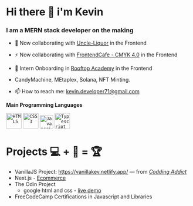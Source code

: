 # Hi there 👋 i'm Kevin

### I am a MERN stack developer on the making

- 🔭 Now collaborating with [Uncle-Liquor](https://github.com/Uncle-Liquor) in the Frontend
- ⚡ Now collaborating with [FrontendCafe - CMYK 4.0](https://github.com/frontendcafe/cmyk-strawberry) in the Frontend
- 🌱 Intern Onboarding in [Rooftop Academy](https://www.rooftopacademy.com/) in the Frontend
- CandyMachine, MEtaplex, Solana, NFT Minting.

- 📫 How to reach me: kevin.developer71@gmail.com

**Main Programming Languages**

<code><a href="https://github.com/kevin-dev71?tab=repositories&language=HTML"><img height="42" title="HTML5" alt="HTML5" src="https://cdn.svgporn.com/logos/html-5.svg"></a></code>
<code><a href="https://github.com/kevin-dev71?tab=repositories&language=CSS"><img height="42" title="CSS3" alt="CSS3" src="https://cdn.svgporn.com/logos/css-3.svg"></a></code>
<code><a href="https://github.com/kevin-dev71?tab=repositories&language=javascript"><img height="36" title="Javascript" alt="Javascript" src="https://cdn.svgporn.com/logos/javascript.svg"></a></code>
<code><a href="https://github.com/kevin-dev71?tab=repositories&language=typescript"><img height="42" title="Typescript" alt="Typescript" src="https://www.pngkey.com/png/detail/826-8263457_react-with-typescript-react.png"></a></code>

# Projects 💻 + 🧠 = 🏆

- VanillaJS Project: https://vanillakev.netlify.app/   — from *[Codding Addict](https://www.youtube.com/watch?v=90PgFUPIybY)*
- Next.js - [Ecommerce](https://previewdesafio.vercel.app/)
- The Odin Project
    - google html and css -  [live demo](https://kevin-dev71.github.io/TOP-google-homepage/)
- FreeCodeCamp Certifications in Javascript and Libraries


<!--
**kevin-dev71/kevin-dev71** is a ✨ _special_ ✨ repository because its `README.md` (this file) appears on your GitHub profile.

Here are some ideas to get you started:

- 🔭 I’m currently working on ...
- 🌱 I’m currently learning ...
- 👯 I’m looking to collaborate on ...
- 🤔 I’m looking for help with ...
- 💬 Ask me about ...
- 📫 How to reach me: ...
- 😄 Pronouns: ...
- ⚡ Fun fact: ...
-->
